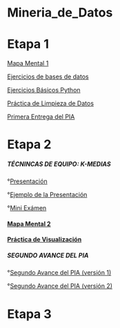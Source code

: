 # Mineria_de_Datos
# Etapa 1
[Mapa Mental 1](https://github.com/VanessaCedillo19/Mineria_de_Datos/blob/main/Aplicaciones%20de%20la%20Miner%C3%ADa%20de%20Datos.png)

[Ejercicios de bases de datos](https://github.com/OrlandoC98/MineriaDeDatos_FCFM/blob/main/Ej1_BasesDatos_Equipo_6.pdf)

[Ejercicios Básicos Python](https://github.com/VanessaCedillo19/Mineria_de_Datos/blob/main/Ej_Python_1854568.ipynb)

[Práctica de Limpieza de Datos](https://github.com/antoniolozz/Mineria-de-datos/blob/main/Ej_Limpieza_Equipo6.ipynb)

[Primera Entrega del PIA](https://github.com/OrlandoC98/MineriaDeDatos_FCFM/blob/main/Avance1_PIA_Equipo6.ipynb)
# Etapa 2
##### TÉCNINCAS DE EQUIPO: K-MEDIAS

°[Presentación](https://github.com/OrlandoC98/MineriaDeDatos_FCFM/blob/main/Presentaci%C3%B3n_K-Medias_Equipo-6.pdf)

°[Ejemplo de la Presentación](https://github.com/VanessaCedillo19/Mineria_de_Datos/blob/main/Kmedias.ipynb) 

°[Mini Exámen](https://github.com/OrlandoC98/MineriaDeDatos_FCFM/blob/main/Calificaci%C3%B3n_K-Medias_Equipo-6.pdf) 

#### [Mapa Mental 2](https://github.com/VanessaCedillo19/Mineria_de_Datos/blob/main/MapaMental_2_1854568.pdf)

#### [Práctica de Visualización](https://github.com/antoniolozz/Mineria-de-datos/blob/main/Visualizaci%C3%B3n_Equipo6.ipynb)

##### SEGUNDO AVANCE DEL PIA

°[Segundo Avance del PIA (versión 1)](https://github.com/OrlandoC98/MineriaDeDatos_FCFM/blob/main/AvancePIA_II_Grupo003_Equipo6.ipynb)

°[Segundo Avance del PIA (versión 2)](https://github.com/OrlandoC98/MineriaDeDatos_FCFM/blob/main/AvancePIA_II_Grupo003_Equipo6_V2.ipynb)

# Etapa 3
